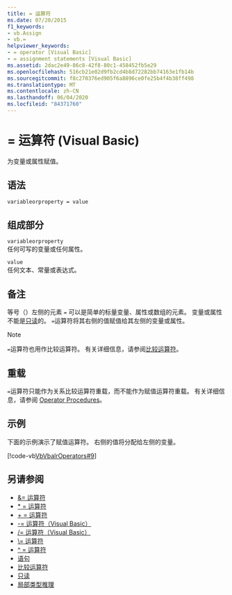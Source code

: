 ```yaml
---
title: = 运算符
ms.date: 07/20/2015
f1_keywords:
- vb.Assign
- vb.=
helpviewer_keywords:
- = operator [Visual Basic]
- = assignment statements [Visual Basic]
ms.assetid: 2dac2e49-86c8-42f8-80c1-458452fb5e29
ms.openlocfilehash: 516cb21e02d9fb2cd4b8d72282bb74163e1fb14b
ms.sourcegitcommit: f8c270376ed905f6a8896ce0fe25b4f4b38ff498
ms.translationtype: MT
ms.contentlocale: zh-CN
ms.lasthandoff: 06/04/2020
ms.locfileid: "84371760"
---
```

# <a name="-operator-visual-basic"></a>= 运算符 (Visual Basic)
为变量或属性赋值。  
  
## <a name="syntax"></a>语法  
  
```vb  
variableorproperty = value  
```  
  
## <a name="parts"></a>组成部分  
 `variableorproperty`  
 任何可写的变量或任何属性。  
  
 `value`  
 任何文本、常量或表达式。  
  
## <a name="remarks"></a>备注  
 等号（）左侧的元素 `=` 可以是简单的标量变量、属性或数组的元素。 变量或属性不能是[只读](../modifiers/readonly.md)的。 `=`运算符将其右侧的值赋值给其左侧的变量或属性。  
  
> [!NOTE]
> `=`运算符也用作比较运算符。 有关详细信息，请参阅[比较运算符](comparison-operators.md)。  
  
## <a name="overloading"></a>重载  
 `=`运算符只能作为关系比较运算符重载，而不能作为赋值运算符重载。 有关详细信息，请参阅 [Operator Procedures](../../programming-guide/language-features/procedures/operator-procedures.md)。  
  
## <a name="example"></a>示例  
 下面的示例演示了赋值运算符。 右侧的值将分配给左侧的变量。  
  
 [!code-vb[VbVbalrOperators#9](~/samples/snippets/visualbasic/VS_Snippets_VBCSharp/VbVbalrOperators/VB/Class1.vb#9)]  
  
## <a name="see-also"></a>另请参阅

- [&= 运算符](and-assignment-operator.md)
- [* = 运算符](multiplication-assignment-operator.md)
- [+ = 运算符](addition-assignment-operator.md)
- [-= 运算符（Visual Basic）](subtraction-assignment-operator.md)
- [/= 运算符（Visual Basic）](floating-point-division-assignment-operator.md)
- [\\= 运算符](integer-division-assignment-operator.md)
- [^ = 运算符](exponentiation-assignment-operator.md)
- [语句](../../programming-guide/language-features/statements.md)
- [比较运算符](comparison-operators.md)
- [只读](../modifiers/readonly.md)
- [局部类型推理](../../programming-guide/language-features/variables/local-type-inference.md)
